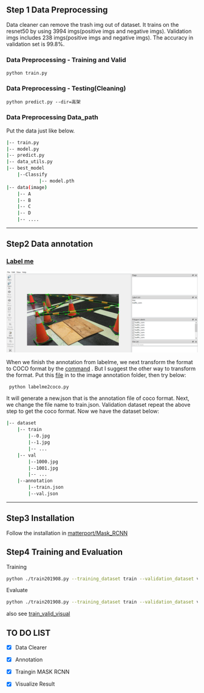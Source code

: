 ## Step 1 Data Preprocessing ##

Data cleaner can remove the trash img out of dataset. It trains on the resnet50 by using 3994 imgs(positive imgs and negative imgs).
Validation imgs includes 238 imgs(positive imgs and negative imgs). The accuracy in validation set is 99.8%.

### Data Preprocessing - Training and Valid ###
    python train.py
### Data Preprocessing - Testing(Cleaning) ###
	python predict.py --dir=高架

### Data Preprocessing Data_path ###
Put the data just like below.

```bash
|-- train.py
|-- model.py
|-- predict.py
|-- data_utils.py
|-- best_model
	|--Classify
    		|-- model.pth
|-- data(image)
    |-- A
    |-- B
    |-- C
    |-- D
    |-- ....

```
---

## Step2 Data annotation ##
### [Label me](https://github.com/wkentaro/labelme) ###
<p align="center"><img src="https://github.com/peter850421/Mask-RCNN/blob/master/img/labelme.PNG"/></p>

When we finish the annotation from labelme, we next transform the format to COCO format by the [command](https://github.com/wkentaro/labelme/tree/master/examples/instance_segmentation ) . But I suggest the other way to transform the format.
Put this [file](https://github.com/lindylin1817/labelme2coco/blob/master/labelme2COCO.py )  in to the image annotation folder, then try below: 

	 python labelme2coco.py
	 
It will generate a new.json that is the annotation file of coco format. Next, we change the file name to train.json. Validation dataset repeat the above step to get the coco format.
Now we have the dataset below:

```bash
|-- dataset
	|-- train
		|--0.jpg
		|--1.jpg
		|-- ...
	|-- val
		|--1000.jpg
		|--1001.jpg
		|-- ...
	|--annotation
		|--train.json
		|--val.json
```

---
## Step3 Installation ##
Follow the installation in [matterport/Mask_RCNN](https://github.com/matterport/Mask_RCNN#installation)

## Step4 Training and Evaluation ##
Training
```bash
python ./train201908.py --training_dataset train --validation_dataset valid --year 201908 train
```
Evaluate
```bash
python ./train201908.py --training_dataset train --validation_dataset valid --year 201908 evaluate
```
also see [train_valid_visual](https://github.com/peter850421/Mask-RCNN/blob/master/train/train_evaluate_visualize.ipynb)
## TO DO LIST

- [X] Data Clearer
- [x] Annotation
- [X] Traingin MASK RCNN
- [X] Visualize Result

